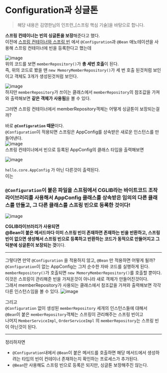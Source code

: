# Configuration과 싱글톤
> 해당 내용은 김영한님의 인프런_[스프링 핵심 기술]을 바탕으로 합니다.  


**스프링 컨테이너는 빈의 싱글톤을 보장**해준다고 했다.  
이전에 [스프링 컨테이너와 스프링 빈](https://github.com/MJeong00/TIL/blob/main/%EC%8A%A4%ED%94%84%EB%A7%81%20%EC%BB%A8%ED%85%8C%EC%9D%B4%EB%84%88%EC%99%80%20%EC%8A%A4%ED%94%84%EB%A7%81%20%EB%B9%88.md)
에서 `@Configuration`과 `@Bean` 애노테이션을 사용해 스프링 컨테이너에 빈을 등록한다고 했는데

![image](https://user-images.githubusercontent.com/108853290/183563832-ce74dc86-9ced-45c2-9a3a-85565418d09a.png)  
위의 코드를 보면 `memberRepository()`가 **총 세번 호출**이 된다.  
즉, 위의 코드로 봤을 땐 `new MemoryMemberRepository()`가 세 번 호출 된것처럼 보인이고 객체도 3개가 생성된것처럼 보인다.  

![image](https://user-images.githubusercontent.com/108853290/183565246-5a13c2cc-2997-44a4-9111-ed393844a52f.png)  
하지만 `memberRepository`가 쓰이는 클래스에서 `memberRepository`의 참조값을 가져와 출력해보면 **같은 객체가 사용됨**을 볼 수 있다.

그러면 스프링 컨테이너에서 memberRepository객체는 어떻게 싱글톤이 보장되는걸까?  

  
  
바로 **`@Configuration` 때문**이다.   
`@Configuration`이 적용되면 스프링은 AppConfig를 상속받은 새로운 인스턴스를 만들어낸다.   
![image](https://user-images.githubusercontent.com/108853290/183568181-c30e7cb1-2e0a-4b64-93db-466f5f59f319.png)  
스프링 컨테이너에서 빈으로 등록된 AppConfig의 클래스 타입을 출력해보면  

![image](https://user-images.githubusercontent.com/108853290/183568315-6667e71d-f57d-43d6-b857-f76dce716537.png)
  
`hello.core.AppConfig` 가 아닌 다른것이 출력된다.  
이는
### `@Configuration`이 붙은 파일을 스프링에서 CGLIB라는 바이트코드 조작 라이브러리를 사용해서 AppConfig 클래스를 상속받은 임의의 다른 클래스를 만들고, 그 다른 클래스를 스프링 빈으로 등록한 것이다!   
![image](https://user-images.githubusercontent.com/108853290/183568647-f34e208d-040b-4313-a1ed-7aa51e2c053b.png)   

**CGLIB라이브러리가 사용되면     
@Bean이 붙은 메서드마다 이미 스프링 빈이 존재하면 존재하는 빈을 반환하고, 스프링 빈이 없으면
생성해서 스프링 빈으로 등록하고 반환하는 코드가 동적으로 만들어지고 그 덕분에 싱글톤이 보장되는 것**이다.

---------------------------------------  

그렇다면 만약 `@Configuration` 을 적용하지 않고, `@Bean` 만 적용하면 어떻게 될까?      
`@Configuration`이 없는 AppConfig는 그저 순수한 자바 코드를 실행하게 된다. 
`memberRepository()`가 호출되면 `new MemoryMemberRepository()`를 호출할 뿐이다. 이것은 스프링이 관리해준 빈을 가져온것이 아니라 새로 객체가 만들어진것이다.   
그래서 memberRepository가 사용되는 클래스에서 참조값을 가져와 출력해보면 각각 다른 인스턴스임을 볼 수 있다.
![image](https://user-images.githubusercontent.com/108853290/183569814-e04dc5a8-dc23-4a03-821f-f60d042959ec.png)  

그리고   
`@Configuration` 없이 생성된 `memberRepository` 세개의 인스턴스들에 대해서    
`@Bean`이 붙은 `memberRepository`객체는 스프링이 관리해주는 스프링 빈이고   
나머지 `MemberServiceImpl`, `OrderServiceImpl` 의 `memberRepository`는 스프링 빈이 아닌것이 된다.
  

--------------------------------
 
정리하자면  
* `@Configuration`내에서 `@Bean`이 붙은 메서드를 호출하면 해당 메서드에서 생성하려는 타입의 빈이 컨테이너 존재하는지 확인하는 프로세스가 추가된다.   
* `@Bean`만 사용해도 스프링 빈으로 등록은 되지만, 싱글톤 보장해주진 않는다.
